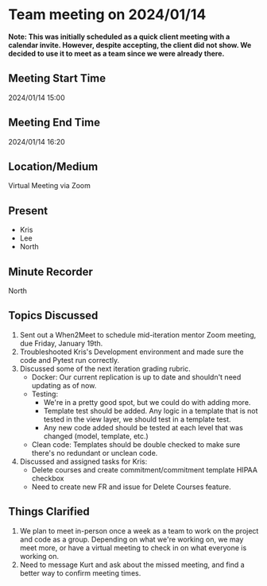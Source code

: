 # Team meeting on 2024/01/14

**Note: This was initially scheduled as a quick client meeting with a calendar invite. However, despite accepting, the client did not show. We decided to use it to meet as a team since we were already there.**

## Meeting Start Time

2024/01/14 15:00

## Meeting End Time

2024/01/14 16:20

## Location/Medium

Virtual Meeting via Zoom

## Present

- Kris
- Lee
- North

## Minute Recorder

North

## Topics Discussed

1. Sent out a When2Meet to schedule mid-iteration mentor Zoom meeting, due Friday, January 19th.
2. Troubleshooted Kris's Development environment and made sure the code and Pytest run correctly.
3. Discussed some of the next iteration grading rubric.
   - Docker: Our current replication is up to date and shouldn't need updating as of now.
   - Testing:
     - We're in a pretty good spot, but we could do with adding more. 
     - Template test should be added. Any logic in a template that is not tested in the view layer, we should test in a template test.
     - Any new code added should be tested at each level that was changed (model, template, etc.)
   - Clean code: Templates should be double checked to make sure there's no redundant or unclean code.
4. Discussed and assigned tasks for Kris:
   - Delete courses and create commitment/commitment template HIPAA checkbox
   - Need to create new FR and issue for Delete Courses feature.
  
## Things Clarified

1. We plan to meet in-person once a week as a team to work on the project and code as a group. Depending on what we're working on, we may meet more, or have a virtual meeting to check in on what everyone is working on. 
2. Need to message Kurt and ask about the missed meeting, and find a better way to confirm meeting times.
